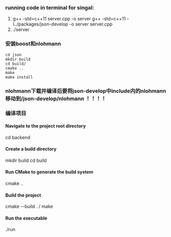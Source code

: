 ### running code in terminal for singal: 
1. g++ -std=c++11 server.cpp -o server
g++ -std=c++11 -I../packages/json-develop -o server server.cpp
2. ./server

### 安装boost和nlohmann
```
cd json
mkdir build
cd build/
cmake ..
make
make install
```
### nlohmann下载并编译后要将json-develop中include内的nlohmann移动到/json-develop/nlohmann ！！！！

### 编译项目
#### Navigate to the project root directory
cd backend
#### Create a build directory
mkdir build
cd build
#### Run CMake to generate the build system
cmake ..
#### Build the project
cmake --build . / make
#### Run the executable
./run

